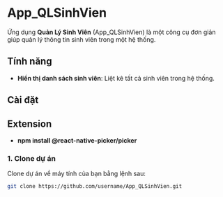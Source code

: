 # App_QLSinhVien

Ứng dụng **Quản Lý Sinh Viên** (App_QLSinhVien) là một công cụ đơn giản giúp quản lý thông tin sinh viên trong một hệ thống. 

## Tính năng

- **Hiển thị danh sách sinh viên**: Liệt kê tất cả sinh viên trong hệ thống.


## Cài đặt
## Extension
- **npm install @react-native-picker/picker**

### 1. Clone dự án

Clone dự án về máy tính của bạn bằng lệnh sau:

```bash
git clone https://github.com/username/App_QLSinhVien.git


